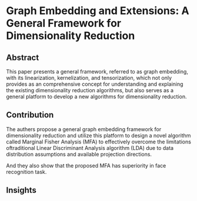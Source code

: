 # Graph Embedding and Extensions: A General Framework for Dimensionality Reduction

## Abstract
This paper presents a general framework, referred to as graph embedding, with its linearization, kernelization, and tensorization, which not only provides as an comprehensive concept for understanding and explaining the existing dimensionality reduction algorithms, but also serves as a general platform to develop a new algorithms for dimensionality reduction.

## Contribution
The authers propose a general graph embedding framework for dimensionality reduction and utilize this platform to design a novel algorithm called Marginal Fisher Analysis (MFA) to effectively overcome the limitations oftraditional Linear Discriminant Analysis algorithm (LDA) due to data distribution assumptions and available projection directions.

And they also show that the proposed MFA has superiority in face recognition task.

## Insights

